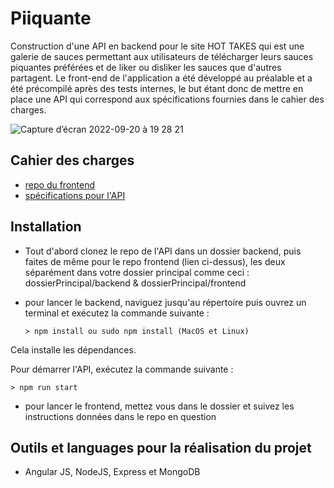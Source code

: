 # Piiquante

Construction d'une API en backend pour le site HOT TAKES qui est une galerie de sauces permettant aux utilisateurs de télécharger leurs sauces piquantes préférées et de liker ou disliker les sauces que d'autres partagent. Le front-end de l'application a été développé au préalable et a été précompilé après des tests internes, le but étant donc de mettre en place une API qui correspond aux spécifications fournies dans le cahier des charges.

![Capture d’écran 2022-09-20 à 19 28 21](https://user-images.githubusercontent.com/67756654/191325080-e75f54ab-ce6e-4c00-990f-ae511c1ce237.png)

## Cahier des charges

- [repo du frontend](https://github.com/OpenClassrooms-Student-Center/Web-Developer-P6)
- [spécifications pour l'API](https://s3.eu-west-1.amazonaws.com/course.oc-static.com/projects/DWJ_FR_P6/Requirements_DW_P6.pdf)

## Installation

- Tout d'abord clonez le repo de l'API dans un dossier backend, puis faites de même pour le repo frontend (lien ci-dessus), les deux séparément dans votre dossier principal comme ceci : dossierPrincipal/backend & dossierPrincipal/frontend

- pour lancer le backend, naviguez jusqu'au répertoire puis ouvrez un terminal et exécutez la commande suivante :

      > npm install ou sudo npm install (MacOS et Linux)

Cela installe les dépendances.

Pour démarrer l'API, exécutez la commande suivante :

    > npm run start

- pour lancer le frontend, mettez vous dans le dossier et suivez les instructions données dans le repo en question

## Outils et languages pour la réalisation du projet

- Angular JS, NodeJS, Express et MongoDB
